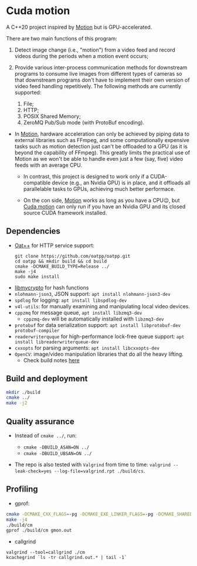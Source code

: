 # Cuda motion

A C++20 project inspired by
[Motion](https://github.com/Motion-Project/motion)
but is GPU-accelerated.

There are two main functions of this program:

1.  Detect image change (i.e., "motion") from a video feed and record videos
    during the periods when a motion event occurs;
1.  Provide various inter-process communication methods for downstream
    programs to consume live images from different types of cameras
    so that downstream programs don't have to implement their own version of
    video feed handling repetitively. The following methods are currently
    supported:

    1.  File;
    1.  HTTP;
    1.  POSIX Shared Memory;
    1.  ZeroMQ Pub/Sub mode (with ProtoBuf encoding).

- In [Motion](https://github.com/Motion-Project/motion), hardware acceleration
  can only be achieved by piping data to external libraries such as FFmpeg,
  and some computationally expensive tasks such as motion detection just
  can't be offloaded to a GPU (as it is beyond the capability of FFmpeg).
  This greatly limits the practical use of Motion as we won't be able to
  handle even just a few (say, five) video feeds with an average CPU.

  - In contrast, this project is designed to work only if a CUDA-compatible
    device (e.g., an Nvidia GPU) is in place, and it offloads all
    parallelable tasks to GPUs, achieving much better performace.

  - On the con side, [Motion](https://github.com/Motion-Project/motion) works
    as long as you have a CPU😉, but
    [Cuda motion](https://github.com/alex-lt-kong/cuda-motion) can only run if
    you have an Nvidia GPU and its closed source CUDA framework installed.

## Dependencies

- [Oat++](https://github.com/oatpp/) for HTTP service support:
  ```
  git clone https://github.com/oatpp/oatpp.git
  cd oatpp && mkdir build && cd build
  cmake -DCMAKE_BUILD_TYPE=Release ../
  make -j4
  sudo make install
  ```
- [libmycrypto](https://github.com/alex-lt-kong/libmycrypto) for hash functions
- `nlohmann-json3`, JSON support: `apt install nlohmann-json3-dev`
- `spdlog` for logging: `apt install libspdlog-dev`
- `v4l-utils`: for manually examining and manipulating local video devices.
- `cppzmq` for message queue, `apt install libzmq3-dev`
  - `cppzmq-dev` will be automatically installed with `libzmq3-dev`
- `protobuf` for data serialization support:
  `apt install libprotobuf-dev protobuf-compiler`
- `readerwriterquque` for high-performance lock-free queue support:
  `apt install libreaderwriterqueue-dev`
- `cxxopts` for parsing arguments: `apt install libcxxopts-dev`
- `OpenCV`: image/video manipulation libraries that do all the
  heavy lifting.
  - Check build notes [here](./helper/build-notes.md)

## Build and deployment

```bash
mkdir ./build
cmake ../
make -j2
```

## Quality assurance

- Instead of `cmake ../`, run:

  - `cmake -DBUILD_ASAN=ON ../`
  - `cmake -DBUILD_UBSAN=ON ../`

- The repo is also tested with `Valgrind` from time to time:
  `valgrind --leak-check=yes --log-file=valgrind.rpt ./build/cs`.

## Profiling

- gprof:

```bash
cmake -DCMAKE_CXX_FLAGS=-pg -DCMAKE_EXE_LINKER_FLAGS=-pg -DCMAKE_SHARED_LINKER_FLAGS=-pg  ../
make -j4
./build/cm
gprof ./build/cm gmon.out
```

- callgrind

```
valgrind --tool=callgrind ./cm
kcachegrind `ls -tr callgrind.out.* | tail -1`
```
